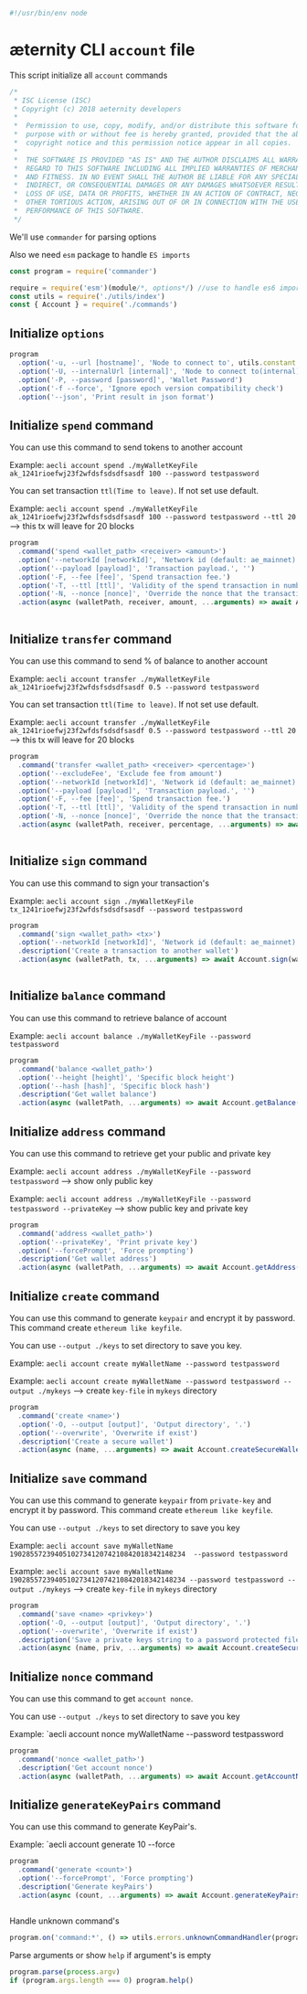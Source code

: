 





  

```js
#!/usr/bin/env node

```







# æternity CLI `account` file

This script initialize all `account` commands


  

```js
/*
 * ISC License (ISC)
 * Copyright (c) 2018 aeternity developers
 *
 *  Permission to use, copy, modify, and/or distribute this software for any
 *  purpose with or without fee is hereby granted, provided that the above
 *  copyright notice and this permission notice appear in all copies.
 *
 *  THE SOFTWARE IS PROVIDED "AS IS" AND THE AUTHOR DISCLAIMS ALL WARRANTIES WITH
 *  REGARD TO THIS SOFTWARE INCLUDING ALL IMPLIED WARRANTIES OF MERCHANTABILITY
 *  AND FITNESS. IN NO EVENT SHALL THE AUTHOR BE LIABLE FOR ANY SPECIAL, DIRECT,
 *  INDIRECT, OR CONSEQUENTIAL DAMAGES OR ANY DAMAGES WHATSOEVER RESULTING FROM
 *  LOSS OF USE, DATA OR PROFITS, WHETHER IN AN ACTION OF CONTRACT, NEGLIGENCE OR
 *  OTHER TORTIOUS ACTION, ARISING OUT OF OR IN CONNECTION WITH THE USE OR
 *  PERFORMANCE OF THIS SOFTWARE.
 */

```







We'll use `commander` for parsing options

Also we need `esm` package to handle `ES imports`


  

```js
const program = require('commander')

require = require('esm')(module/*, options*/) //use to handle es6 import/export
const utils = require('./utils/index')
const { Account } = require('./commands')


```







## Initialize `options`


  

```js
program
  .option('-u, --url [hostname]', 'Node to connect to', utils.constant.EPOCH_URL)
  .option('-U, --internalUrl [internal]', 'Node to connect to(internal)', utils.constant.EPOCH_INTERNAL_URL)
  .option('-P, --password [password]', 'Wallet Password')
  .option('-f --force', 'Ignore epoch version compatibility check')
  .option('--json', 'Print result in json format')


```







## Initialize `spend` command

You can use this command to send tokens to another account

Example: `aecli account spend ./myWalletKeyFile ak_1241rioefwj23f2wfdsfsdsdfsasdf 100 --password testpassword`

You can set transaction `ttl(Time to leave)`. If not set use default.

Example: `aecli account spend ./myWalletKeyFile ak_1241rioefwj23f2wfdsfsdsdfsasdf 100 --password testpassword --ttl 20` --> this tx will leave for 20 blocks


  

```js
program
  .command('spend <wallet_path> <receiver> <amount>')
  .option('--networkId [networkId]', 'Network id (default: ae_mainnet)')
  .option('--payload [payload]', 'Transaction payload.', '')
  .option('-F, --fee [fee]', 'Spend transaction fee.')
  .option('-T, --ttl [ttl]', 'Validity of the spend transaction in number of blocks (default forever)', utils.constant.TX_TTL)
  .option('-N, --nonce [nonce]', 'Override the nonce that the transaction is going to be sent with')
  .action(async (walletPath, receiver, amount, ...arguments) => await Account.spend(walletPath, receiver, amount, utils.cli.getCmdFromArguments(arguments)))



```







## Initialize `transfer` command

You can use this command to send % of balance to another account

Example: `aecli account transfer ./myWalletKeyFile ak_1241rioefwj23f2wfdsfsdsdfsasdf 0.5 --password testpassword`

You can set transaction `ttl(Time to leave)`. If not set use default.

Example: `aecli account transfer ./myWalletKeyFile ak_1241rioefwj23f2wfdsfsdsdfsasdf 0.5 --password testpassword --ttl 20` --> this tx will leave for 20 blocks


  

```js
program
  .command('transfer <wallet_path> <receiver> <percentage>')
  .option('--excludeFee', 'Exclude fee from amount')
  .option('--networkId [networkId]', 'Network id (default: ae_mainnet)')
  .option('--payload [payload]', 'Transaction payload.', '')
  .option('-F, --fee [fee]', 'Spend transaction fee.')
  .option('-T, --ttl [ttl]', 'Validity of the spend transaction in number of blocks (default forever)', utils.constant.TX_TTL)
  .option('-N, --nonce [nonce]', 'Override the nonce that the transaction is going to be sent with')
  .action(async (walletPath, receiver, percentage, ...arguments) => await Account.transferFunds(walletPath, receiver, percentage, utils.cli.getCmdFromArguments(arguments)))



```







## Initialize `sign` command

You can use this command to sign your transaction's

Example: `aecli account sign ./myWalletKeyFile tx_1241rioefwj23f2wfdsfsdsdfsasdf --password testpassword`


  

```js
program
  .command('sign <wallet_path> <tx>')
  .option('--networkId [networkId]', 'Network id (default: ae_mainnet)')
  .description('Create a transaction to another wallet')
  .action(async (walletPath, tx, ...arguments) => await Account.sign(walletPath, tx, utils.cli.getCmdFromArguments(arguments)))



```







## Initialize `balance` command

You can use this command to retrieve balance of account

Example: `aecli account balance ./myWalletKeyFile --password testpassword`


  

```js
program
  .command('balance <wallet_path>')
  .option('--height [height]', 'Specific block height')
  .option('--hash [hash]', 'Specific block hash')
  .description('Get wallet balance')
  .action(async (walletPath, ...arguments) => await Account.getBalance(walletPath, utils.cli.getCmdFromArguments(arguments)))


```







## Initialize `address` command

You can use this command to retrieve get your public and private key

Example: `aecli account address ./myWalletKeyFile --password testpassword` --> show only public key

Example: `aecli account address ./myWalletKeyFile --password testpassword --privateKey` --> show  public key and private key


  

```js
program
  .command('address <wallet_path>')
  .option('--privateKey', 'Print private key')
  .option('--forcePrompt', 'Force prompting')
  .description('Get wallet address')
  .action(async (walletPath, ...arguments) => await Account.getAddress(walletPath, utils.cli.getCmdFromArguments(arguments)))


```







## Initialize `create` command

You can use this command to generate `keypair` and encrypt it by password.
This command create `ethereum like keyfile`.

You can use `--output ./keys` to set directory to save you key.

Example: `aecli account create myWalletName --password testpassword`

Example: `aecli account create myWalletName --password testpassword --output ./mykeys` --> create `key-file` in `mykeys` directory


  

```js
program
  .command('create <name>')
  .option('-O, --output [output]', 'Output directory', '.')
  .option('--overwrite', 'Overwrite if exist')
  .description('Create a secure wallet')
  .action(async (name, ...arguments) => await Account.createSecureWallet(name, utils.cli.getCmdFromArguments(arguments)))


```







## Initialize `save` command

You can use this command to generate `keypair` from `private-key` and encrypt it by password.
This command create `ethereum like keyfile`.

You can use `--output ./keys` to set directory to save you key

Example: `aecli account save myWalletName 1902855723940510273412074210842018342148234  --password testpassword`

Example: `aecli account save myWalletName 1902855723940510273412074210842018342148234 --password testpassword --output ./mykeys` --> create `key-file` in `mykeys` directory


  

```js
program
  .command('save <name> <privkey>')
  .option('-O, --output [output]', 'Output directory', '.')
  .option('--overwrite', 'Overwrite if exist')
  .description('Save a private keys string to a password protected file wallet')
  .action(async (name, priv, ...arguments) => await Account.createSecureWalletByPrivKey(name, priv, utils.cli.getCmdFromArguments(arguments)))


```







## Initialize `nonce` command

You can use this command to get `account nonce`.

You can use `--output ./keys` to set directory to save you key

Example: `aecli account nonce myWalletName --password testpassword


  

```js
program
  .command('nonce <wallet_path>')
  .description('Get account nonce')
  .action(async (walletPath, ...arguments) => await Account.getAccountNonce(walletPath, utils.cli.getCmdFromArguments(arguments)))


```







## Initialize `generateKeyPairs` command

You can use this command to generate KeyPair's.

Example: `aecli account generate 10 --force


  

```js
program
  .command('generate <count>')
  .option('--forcePrompt', 'Force prompting')
  .description('Generate keyPairs')
  .action(async (count, ...arguments) => await Account.generateKeyPairs(count, utils.cli.getCmdFromArguments(arguments)))



```







Handle unknown command's


  

```js
program.on('command:*', () => utils.errors.unknownCommandHandler(program)())


```







Parse arguments or show `help` if argument's is empty


  

```js
program.parse(process.argv)
if (program.args.length === 0) program.help()


```




